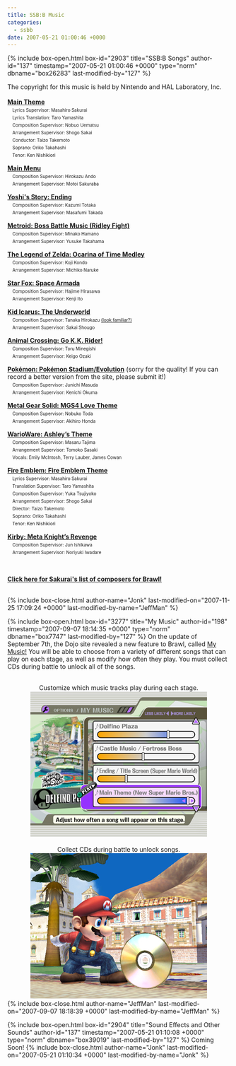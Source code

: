 ```yaml
---
title: SSB:B Music
categories:
  - ssbb
date: 2007-05-21 01:00:46 +0000
---
```

{% include box-open.html box-id="2903" title="SSB:B Songs" author-id="137" timestamp="2007-05-21 01:00:46 +0000" type="norm" dbname="box26283" last-modified-by="127" %}
<p>The copyright for this music is held by Nintendo and HAL Laboratory, Inc.<br />
<br />
<a href="/ssbb/music/songs/main_theme.mp3"><b>Main Theme</b></a><br />
<font size="-2">&nbsp;&nbsp;&nbsp;&nbsp;Lyrics Supervisor: Masahiro Sakurai<br />
&nbsp;&nbsp;&nbsp;&nbsp;Lyrics Translation: Taro Yamashita<br />
&nbsp;&nbsp;&nbsp;&nbsp;Composition Supervisor: Nobuo Uematsu<br />
&nbsp;&nbsp;&nbsp;&nbsp;Arrangement Supervisor: Shogo Sakai<br />
&nbsp;&nbsp;&nbsp;&nbsp;Conductor: Taizo Takemoto<br />
&nbsp;&nbsp;&nbsp;&nbsp;Soprano: Oriko Takahashi<br />
&nbsp;&nbsp;&nbsp;&nbsp;Tenor: Ken Nishikiori</font><br />

<a href="/ssbb/music/songs/smash.mp3"><b>Main Menu</b></a><br />
<font size="-2">&nbsp;&nbsp;&nbsp;&nbsp;Composition Supervisor: Hirokazu Ando<br />
&nbsp;&nbsp;&nbsp;&nbsp;Arrangement Supervisor: Motoi Sakuraba</font><br />

<a href="/ssbb/music/songs/yoshi_end.mp3"><b>Yoshi's Story: Ending</b></a><br />
<font size="-2">&nbsp;&nbsp;&nbsp;&nbsp;Composition Supervisor: Kazumi Totaka<br />
&nbsp;&nbsp;&nbsp;&nbsp;Arrangement Supervisor: Masafumi Takada</font><br />

<a href="/ssbb/music/songs/ridley_fight.mp3"><b>Metroid: Boss Battle Music (Ridley Fight)</b></a><br />
<font size="-2">&nbsp;&nbsp;&nbsp;&nbsp;Composition Supervisor: Minako Hamano<br />
&nbsp;&nbsp;&nbsp;&nbsp;Arrangement Supervisor: Yusuke Takahama</font><br />

<a href="/ssbb/music/songs/zelda.mp3"><b>The Legend of Zelda: Ocarina of Time Medley</b></a><br />
<font size="-2">&nbsp;&nbsp;&nbsp;&nbsp;Composition Supervisor: Koji Kondo<br />
&nbsp;&nbsp;&nbsp;&nbsp;Arrangement Supervisor: Michiko Naruke</font><br />

<a href="/ssbb/music/songs/space_armada.mp3"><b>Star Fox: Space Armada</b></a><br />
<font size="-2">&nbsp;&nbsp;&nbsp;&nbsp;Composition Supervisor: Hajime Hirasawa<br />
&nbsp;&nbsp;&nbsp;&nbsp;Arrangement Supervisor: Kenji Ito</font><br />

<a href="/ssbb/music/songs/underworld.mp3"><b>Kid Icarus: The Underworld</b></a><br />
<font size="-2">&nbsp;&nbsp;&nbsp;&nbsp;Composition Supervisor: Tanaka Hirokazu <a href="http://starmen.net/credits/hirokazutanaka.php">(look familiar?)</a><br />
&nbsp;&nbsp;&nbsp;&nbsp;Arrangement Supervisor: Sakai Shougo</font><br />

<a href="/ssbb/music/songs/acrossing.mp3"><b>Animal Crossing: Go K.K. Rider!</b></a><br />
<font size="-2">&nbsp;&nbsp;&nbsp;&nbsp;Composition Supervisor: Toru Minegishi<br />
&nbsp;&nbsp;&nbsp;&nbsp;Arrangement Supervisor: Keigo Ozaki</font><br />

<a href="/ssbb/music/songs/pokemon.mp3"><b>Pokémon: Pokémon Stadium/Evolution</b></a> (sorry for the quality! If you can record a better version from the site, please submit it!)<br />
<font size="-2">&nbsp;&nbsp;&nbsp;&nbsp;Composition Supervisor: Junichi Masuda<br />
&nbsp;&nbsp;&nbsp;&nbsp;Arrangement Supervisor: Kenichi Okuma</font><br />

<a href="/ssbb/music/songs/snake.mp3"><b>Metal Gear Solid: MGS4 Love Theme</b></a><br />
<font size="-2">&nbsp;&nbsp;&nbsp;&nbsp;Composition Supervisor: Nobuko Toda<br />
&nbsp;&nbsp;&nbsp;&nbsp;Arrangement Supervisor: Akihiro Honda</font><br />

<a href="/ssbb/music/songs/ashley.mp3"><b>WarioWare: Ashley’s Theme</b></a><br />
<font size="-2">&nbsp;&nbsp;&nbsp;&nbsp;Composition Supervisor: Masaru Tajima<br />
&nbsp;&nbsp;&nbsp;&nbsp;Arrangement Supervisor: Tomoko Sasaki<br />
&nbsp;&nbsp;&nbsp;&nbsp;Vocals: Emily McIntosh, Terry Lauber, James Cowan</font><br />

<a href="/ssbb/music/songs/femblem.mp3"><b>Fire Emblem: Fire Emblem Theme</b></a><br />
<font size="-2">&nbsp;&nbsp;&nbsp;&nbsp;Lyrics Supervisor: Masahiro Sakurai<br />
&nbsp;&nbsp;&nbsp;&nbsp;Translation Supervisor: Taro Yamashita<br />
&nbsp;&nbsp;&nbsp;&nbsp;Composition Supervisor: Yuka Tsujiyoko<br />
&nbsp;&nbsp;&nbsp;&nbsp;Arrangement Supervisor: Shogo Sakai<br />
&nbsp;&nbsp;&nbsp;&nbsp;Director: Taizo Takemoto<br />
&nbsp;&nbsp;&nbsp;&nbsp;Soprano: Oriko Takahashi<br />
&nbsp;&nbsp;&nbsp;&nbsp;Tenor: Ken Nishikiori</font><br />

<a href="/ssbb/music/songs/metaknight.mp3"><b>Kirby: Meta Knight’s Revenge</b></a><br />
<font size="-2">&nbsp;&nbsp;&nbsp;&nbsp;Composition Supervisor: Jun Ishikawa<br />
&nbsp;&nbsp;&nbsp;&nbsp;Arrangement Supervisor: Noriyuki Iwadare</font><br />

<br />

<a href="http://www.smashbros.com/en_us/music/music01.html"><b>Click here for Sakurai's list of composers for Brawl!</b></a>
</p>
<br  class="cleary" />
{% include box-close.html author-name="Jonk" last-modified-on="2007-11-25 17:09:24 +0000" last-modified-by-name="JeffMan" %}

{% include box-open.html box-id="3277" title="My Music" author-id="198" timestamp="2007-09-07 18:14:35 +0000" type="norm" dbname="box7747" last-modified-by="127" %}
On the update of September 7th, the Dojo site revealed a new feature to Brawl, called <a href="http://www.smashbros.com/en_uk/music/music08.html">My Music!</a> You will be able to choose from a variety of different songs that can play on each stage, as well as modify how often they play. You must collect CDs during battle to unlock all of the songs.<br />
<br />
<center>Customize which music tracks play during each stage.<br /><img src="/ssbb/music/screenshots/mymusic.jpg" /><br /><br />
Collect CDs during battle to unlock songs.<br /><img src="/ssbb/music/screenshots/mymusic_cd.jpg" /></center>
{% include box-close.html author-name="JeffMan" last-modified-on="2007-09-07 18:18:39 +0000" last-modified-by-name="JeffMan" %}

{% include box-open.html box-id="2904" title="Sound Effects and Other Sounds" author-id="137" timestamp="2007-05-21 01:10:08 +0000" type="norm" dbname="box39019" last-modified-by="127" %}
Coming Soon!
{% include box-close.html author-name="Jonk" last-modified-on="2007-05-21 01:10:34 +0000" last-modified-by-name="Jonk" %}
